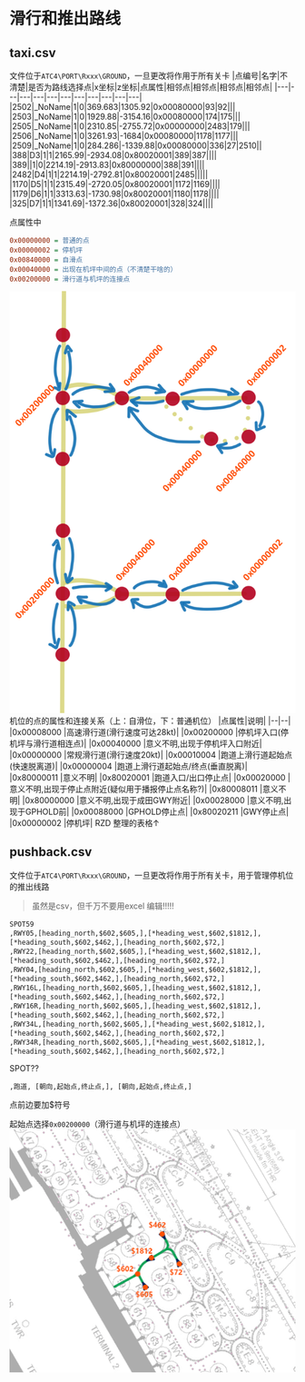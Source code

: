 # 滑行和推出路线
## taxi.csv
文件位于```ATC4\PORT\Rxxx\GROUND```，一旦更改将作用于所有关卡
|点编号|名字|不清楚|是否为路线选择点|x坐标|z坐标|点属性|相邻点|相邻点|相邻点|相邻点|
|---|---|---|---|---|---|---|---|---|---|---|
|2502|_NoName|1|0|369.683|1305.92|0x00080000|93|92|||
|2503|_NoName|1|0|1929.88|-3154.16|0x00080000|174|175|||
|2505|_NoName|1|0|2310.85|-2755.72|0x00000000|2483|179|||
|2506|_NoName|1|0|3261.93|-1684|0x00080000|1178|1177|||
|2509|_NoName|1|0|284.286|-1339.88|0x00080000|336|27|2510||
|388|D3|1|1|2165.99|-2934.08|0x80020001|389|387||||
|389||1|0|2214.19|-2913.83|0x80000000|388|391||||
|2482|D4|1|1|2214.19|-2792.81|0x80020001|2485|||||
|1170|D5|1|1|2315.49|-2720.05|0x80020001|1172|1169||||
|1179|D6|1|1|3313.63|-1730.98|0x80020001|1180|1178||||
|325|D7|1|1|1341.69|-1372.36|0x80020001|328|324||||

点属性中
```ini
0x00000000 = 普通的点 
0x00000002 = 停机坪 
0x00840000 = 自滑点 
0x00040000 = 出现在机坪中间的点（不清楚干啥的） 
0x00200000 = 滑行道与机坪的连接点
```
![alt text](图片/机位的点的属性和连接关系.png)
机位的点的属性和连接关系（上：自滑位，下：普通机位）
|点属性|说明|
|--|--|
|0x00008000	|高速滑行道(滑行速度可达28kt)|
|0x00200000	|停机坪入口(停机坪与滑行道相连点)|
|0x00040000	|意义不明,出现于停机坪入口附近|
|0x00000000	|常规滑行道(滑行速度20kt)|
|0x00010004	|跑道上滑行道起始点(快速脱离道)|
|0x00000004	|跑道上滑行道起始点/终点(垂直脱离)|
|0x80000011	|意义不明|
|0x80020001	|跑道入口/出口停止点|
|0x00020000	|意义不明,出现于停止点附近(疑似用于播报停止点名称?)|
|0x80008011	|意义不明|
|0x80000000	|意义不明,出现于成田GWY附近|
|0x00028000	|意义不明,出现于GPHOLD前|
|0x00088000	|GPHOLD停止点|
|0x80020211	|GWY停止点|
|0x00000002	|停机坪|
RZD 整理的表格↑
## pushback.csv
文件位于```ATC4\PORT\Rxxx\GROUND```，一旦更改将作用于所有关卡，用于管理停机位的推出线路
> 虽然是csv，但千万不要用excel 编辑!!!!!
```csv
SPOT59 
,RWY05,[heading_north,$602,$605,],[*heading_west,$602,$1812,],[*heading_south,$602,$462,],[heading_north,$602,$72,] 
,RWY22,[heading_north,$602,$605,],[*heading_west,$602,$1812,],[*heading_south,$602,$462,],[heading_north,$602,$72,] 
,RWY04,[heading_north,$602,$605,],[*heading_west,$602,$1812,],[*heading_south,$602,$462,],[heading_north,$602,$72,] 
,RWY16L,[heading_north,$602,$605,],[heading_west,$602,$1812,],[*heading_south,$602,$462,],[heading_north,$602,$72,] 
,RWY16R,[heading_north,$602,$605,],[heading_west,$602,$1812,],[*heading_south,$602,$462,],[heading_north,$602,$72,] 
,RWY34L,[heading_north,$602,$605,],[*heading_west,$602,$1812,],[*heading_south,$602,$462,],[heading_north,$602,$72,] 
,RWY34R,[heading_north,$602,$605,],[*heading_west,$602,$1812,],[*heading_south,$602,$462,],[heading_north,$602,$72,]
```
SPOT??
```
,跑道, [朝向,起始点,终止点,], [朝向,起始点,终止点,]
```
点前边要加$符号

起始点选择```0x00200000```（滑行道与机坪的连接点）
![alt text](图片/Pushback.png)